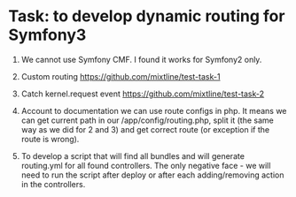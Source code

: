 Task: to develop dynamic routing for Symfony3 
=====

1. We cannot use Symfony CMF. I found it works for Symfony2 only.

2. Custom routing
https://github.com/mixtline/test-task-1

3. Catch kernel.request event
https://github.com/mixtline/test-task-2

4. Account to documentation we can use route configs in php. 
It means we can get current path in our /app/config/routing.php, split it (the same way as we did for 2 and 3)
and get correct route (or exception if the route is wrong).

5. To develop a script that will find all bundles and will generate routing.yml for all found controllers.
 The only negative face - we will need to run the script after deploy or after each adding/removing action in the controllers.
